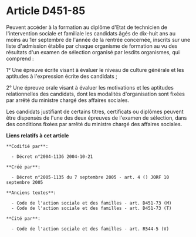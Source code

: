 # Article D451-85

Peuvent accéder à la formation au diplôme d'Etat de technicien de l'intervention sociale et familiale les candidats âgés de
dix-huit ans au moins au 1er septembre de l'année de la rentrée concernée, inscrits sur une liste d'admission établie par
chaque organisme de formation au vu des résultats d'un examen de sélection organisé par lesdits organismes, qui comprend :

1° Une épreuve écrite visant à évaluer le niveau de culture générale et les aptitudes à l'expression écrite des candidats ;

2° Une épreuve orale visant à évaluer les motivations et les aptitudes relationnelles des candidats, dont les modalités
d'organisation sont fixées par arrêté du ministre chargé des affaires sociales.

Les candidats justifiant de certains titres, certificats ou diplômes peuvent être dispensés de l'une des deux épreuves de
l'examen de sélection, dans des conditions fixées par arrêté du ministre chargé des affaires sociales.

**Liens relatifs à cet article**

	**Codifié par**:

	  - Décret n°2004-1136 2004-10-21

	**Créé par**:

	  - Décret n°2005-1135 du 7 septembre 2005 - art. 4 () JORF 10 septembre 2005

	**Anciens textes**:

	  - Code de l'action sociale et des familles - art. D451-73 (M)
	  - Code de l'action sociale et des familles - art. D451-73 (T)

	**Cité par**:

	  - Code de l'action sociale et des familles - art. R544-5 (V)
